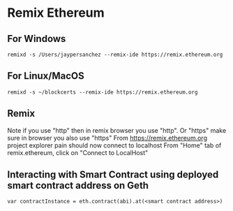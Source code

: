# Remix Ethereum

## For Windows

```
remixd -s /Users/jaypersanchez --remix-ide https://remix.ethereum.org
```

## For Linux/MacOS

```
remixd -s ~/blockcerts --remix-ide https://remix.ethereum.org
```

## Remix

Note if you use "http" then in remix browser you use "http".  Or "https" make sure in browser you also use "https"
From https://remix.ethereum.org project explorer pain should now connect to localhost
From "Home" tab of remix.ethereum, click on "Connect to LocalHost"

## Interacting with Smart Contract using deployed smart contract address on Geth

```
var contractInstance = eth.contract(abi).at(<smart contract address>)
```